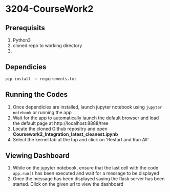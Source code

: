 # 3204-CourseWork2

## Prerequisits
1. Python3
2. cloned repo to working directory
3. 


## Dependicies
`pip install -r requirements.txt`

## Running the Codes
1. Once dependicies are installed, launch jupyter notebook using `jupyter notebook` or running the app
2. Wait for the app to automatically launch the default browser and load the default page at http://localhost:8888/tree
3. Locate the cloned Github repositry and open **Coursework2_Integration_latest_cleanest.ipynb**
4. Select the kernel tab at the top and click on 'Restart and Run All'

## Viewing Dashboard
1. While on the jupyter notebook, ensure that the last cell with the code `app.run()` has been executed and wait for a message to be displayed
2. Once the message has been displayed saying the flask server has been started. Click on the given url to view the dashboard

